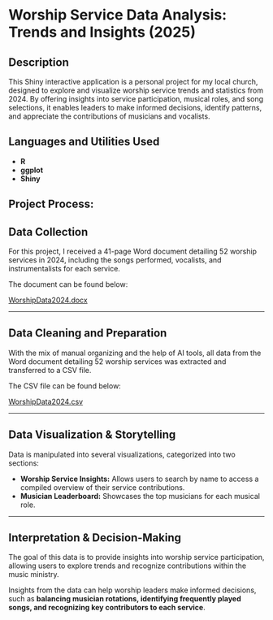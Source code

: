 <h1>Worship Service Data Analysis: Trends and Insights (2025)</h1>


<h2>Description</h2>
This Shiny interactive application is a personal project for my local church, designed to explore and visualize worship service trends and statistics from 2024. By offering insights into service participation, musical roles, and song selections, it enables leaders to make informed decisions, identify patterns, and appreciate the contributions of musicians and vocalists.
<br />


<h2>Languages and Utilities Used</h2>

- <b>R</b> 
- <b>ggplot</b>
- <b>Shiny</b>


<h2>Project Process:</h2>

## Data Collection
For this project, I received a 41-page Word document detailing 52 worship services in 2024, including the songs performed, vocalists, and instrumentalists for each service.

The document can be found below:

[WorshipData2024.docx](https://hexagon-cow-j6hr.squarespace.com/s/FCCWorshipData2024.docx)

---

## Data Cleaning and Preparation
With the mix of manual organizing and the help of AI tools, all data from the Word document detailing 52 worship services was extracted and transferred to a CSV file.

The CSV file can be found below:

[WorshipData2024.csv](https://hexagon-cow-j6hr.squarespace.com/s/FCCWorshipData.csv)

---

## Data Visualization & Storytelling
Data is manipulated into several visualizations, categorized into two sections:

- **Worship Service Insights:** Allows users to search by name to access a compiled overview of their service contributions.
- **Musician Leaderboard:** Showcases the top musicians for each musical role.

---

## Interpretation & Decision-Making
The goal of this data is to provide insights into worship service participation, allowing users to explore trends and recognize contributions within the music ministry.

Insights from the data can help worship leaders make informed decisions, such as **balancing musician rotations, identifying frequently played songs, and recognizing key contributors to each service**.
